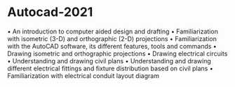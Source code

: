 # Autocad-2021
• An introduction to computer aided design and drafting
• Familiarization with isometric (3-D) and orthographic (2-D) projections
• Familiarization with the AutoCAD software, its different features, tools and commands
• Drawing isometric and orthographic projections
• Drawing electrical circuits
• Understanding and drawing civil plans
• Understanding and drawing different electrical fittings and fixture distribution based on civil plans
• Familiarization with electrical conduit layout diagram
